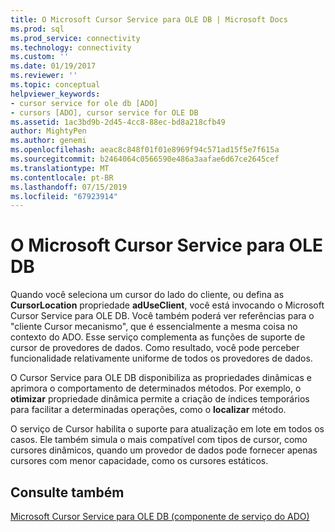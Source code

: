 ```yaml
---
title: O Microsoft Cursor Service para OLE DB | Microsoft Docs
ms.prod: sql
ms.prod_service: connectivity
ms.technology: connectivity
ms.custom: ''
ms.date: 01/19/2017
ms.reviewer: ''
ms.topic: conceptual
helpviewer_keywords:
- cursor service for ole db [ADO]
- cursors [ADO], cursor service for OLE DB
ms.assetid: 1ac3bd9b-2d45-4cc8-88ec-bd8a218cfb49
author: MightyPen
ms.author: genemi
ms.openlocfilehash: aeac8c848f01f01e8969f94c571ad15f5e7f615a
ms.sourcegitcommit: b2464064c0566590e486a3aafae6d67ce2645cef
ms.translationtype: MT
ms.contentlocale: pt-BR
ms.lasthandoff: 07/15/2019
ms.locfileid: "67923914"
---
```

# <a name="the-microsoft-cursor-service-for-ole-db"></a>O Microsoft Cursor Service para OLE DB
Quando você seleciona um cursor do lado do cliente, ou defina as **CursorLocation** propriedade **adUseClient**, você está invocando o Microsoft Cursor Service para OLE DB. Você também poderá ver referências para o "cliente Cursor mecanismo", que é essencialmente a mesma coisa no contexto do ADO. Esse serviço complementa as funções de suporte de cursor de provedores de dados. Como resultado, você pode perceber funcionalidade relativamente uniforme de todos os provedores de dados.  
  
 O Cursor Service para OLE DB disponibiliza as propriedades dinâmicas e aprimora o comportamento de determinados métodos. Por exemplo, o **otimizar** propriedade dinâmica permite a criação de índices temporários para facilitar a determinadas operações, como o **localizar** método.  
  
 O serviço de Cursor habilita o suporte para atualização em lote em todos os casos. Ele também simula o mais compatível com tipos de cursor, como cursores dinâmicos, quando um provedor de dados pode fornecer apenas cursores com menor capacidade, como os cursores estáticos.  
  
## <a name="see-also"></a>Consulte também  
 [Microsoft Cursor Service para OLE DB (componente de serviço do ADO)](../../../ado/guide/appendixes/microsoft-cursor-service-for-ole-db-ado-service-component.md)
